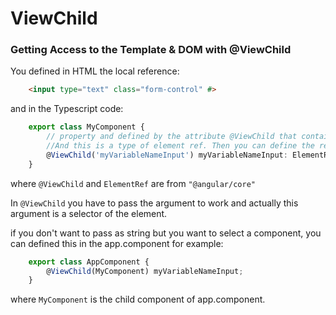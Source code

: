 # ViewChild

### Getting Access to the Template & DOM with @ViewChild
You defined in HTML the local reference:
```html
    <input type="text" class="form-control" #>
```
and in the Typescript code:
```ts
    export class MyComponent {
        // property and defined by the attribute @ViewChild that contains the alias defined by local reference in HTML template.
        //And this is a type of element ref. Then you can define the reference to that element: ElementRef
        @ViewChild('myVariableNameInput') myVariableNameInput: ElementRef; 
    }
```
where ```@ViewChild``` and ```ElementRef``` are from ```"@angular/core"```

In ```@ViewChild``` you have to pass the argument to work and actually this argument is a selector of the element.

if you don't want to pass as string but you want to select a component, you can defined this in the app.component for example:
```ts
    export class AppComponent {
        @ViewChild(MyComponent) myVariableNameInput; 
    }
```
where ```MyComponent``` is the child component of app.component.